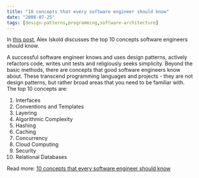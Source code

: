 ```yaml
---
title: "10 concepts that every software engineer should know"
date: "2008-07-25"
tags: [design-patterns,programming,software-architecture]
---
```


In [this post](http://www.readwriteweb.com/archives/top_10_concepts_that_every_software_engineer_should_know.php), Alex Iskold discusses the top 10 concepts software engineers should know.

A successful software engineer knows and uses design patterns, actively refactors code, writes unit tests and religiously seeks simplicity. Beyond the basic methods, there are concepts that good software engineers know about. These transcend programming languages and projects - they are not design patterns, but rather broad areas that you need to be familiar with. The top 10 concepts are:

1. Interfaces
2. Conventions and Templates
3. Layering
4. Algorithmic Complexity
5. Hashing
6. Caching
7. Concurrency
8. Cloud Computing
9. Security
10. Relational Databases

Read more: [10 concepts that every software engineer should know](http://www.readwriteweb.com/archives/top_10_concepts_that_every_software_engineer_should_know.php)
